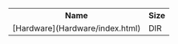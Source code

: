 <table>
<tr><th>Name</th><th>Size</th></tr>
<tr><td>
[Hardware](Hardware/index.html)
</td><td>DIR</td></tr>
</table>
